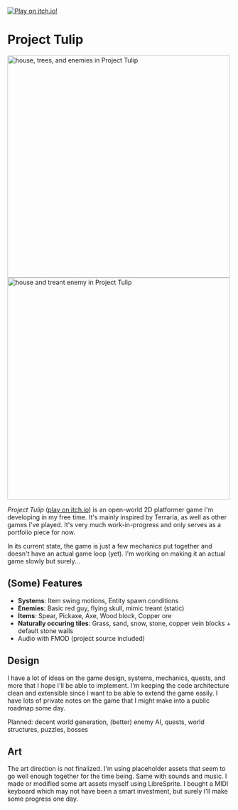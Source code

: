 [![Play on itch.io!](https://img.shields.io/badge/play_on_itch.io!-fa5c5c?style=for-the-badge&logo=itchdotio&logoColor=fff)](https://furkankambay.itch.io/tulip)

# Project Tulip

[<img src="https://github.com/user-attachments/assets/c935574b-9c5b-47a4-9bf6-b253b8851572" width=500 alt="house, trees, and enemies in Project Tulip">](https://furkankambay.itch.io/tulip)
[<img src="https://github.com/user-attachments/assets/57994fb8-ab1a-4677-85b0-0210e9e9fdb9" width=500 alt="house and treant enemy in Project Tulip">](https://furkankambay.itch.io/tulip)

_Project Tulip_ ([play on itch.io](https://furkankambay.itch.io/tulip)) is an open-world 2D platformer game I'm developing in my free time. It's mainly inspired by Terraria, as well as other games I've played. It's very much work-in-progress and only serves as a portfolio piece for now.

In its current state, the game is just a few mechanics put together and doesn't have an actual game loop (yet). I'm working on making it an actual game slowly but surely...

## (Some) Features

- **Systems**: Item swing motions, Entity spawn conditions
- **Enemies**: Basic red guy, flying skull, mimic treant (static)
- **Items**: Spear, Pickaxe, Axe, Wood block, Copper ore
- **Naturally occuring tiles**: Grass, sand, snow, stone, copper vein blocks + default stone walls
- Audio with FMOD (project source included)

## Design

I have a lot of ideas on the game design, systems, mechanics, quests, and more that I hope I'll be able to implement. I'm keeping the code architecture clean and extensible since I want to be able to extend the game easily. I have lots of private notes on the game that I might make into a public roadmap some day.

Planned: decent world generation, (better) enemy AI, quests, world structures, puzzles, bosses

## Art

The art direction is not finalized. I'm using placeholder assets that seem to go well enough together for the time being. Same with sounds and music. I made or modified some art assets myself using LibreSprite. I bought a MIDI keyboard which may not have been a smart investment, but surely I'll make some progress one day.
